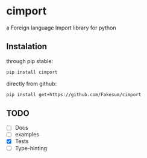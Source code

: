 # cimport

a Foreign language Import library for python

## Instalation

through pip stable:
```bash
pip install cimport
```

directly from github:
```bash
pip install get+https://github.com/Fakesum/cimport
```

## TODO

- [ ] Docs
- [ ] examples
- [x] Tests
- [ ] Type-hinting